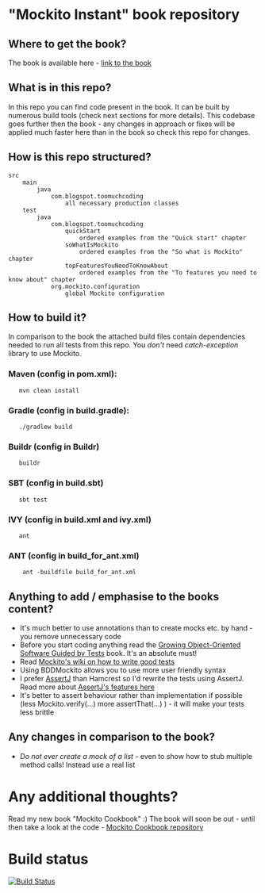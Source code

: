 "Mockito Instant" book repository
=====================================

## Where to get the book?

The book is available here - [link to the book](http://www.packtpub.com/how-to-create-stubs-mocks-spies-using-mockito/book)

## What is in this repo?

In this repo you can find code present in the book. It can be built by numerous build tools (check next sections for more details).
This codebase goes further then the book - any changes in approach or fixes will be applied much faster here than in the book so check this repo for changes.

## How is this repo structured?

```
src
    main
        java
            com.blogspot.toomuchcoding
                all necessary production classes
    test
        java
            com.blogspot.toomuchcoding
                quickStart
                    ordered examples from the "Quick start" chapter
                soWhatIsMockito
                    ordered examples from the "So what is Mockito" chapter
                topFeaturesYouNeedToKnowAbout
                    ordered examples from the "To features you need to know about" chapter
            org.mockito.configuration
                global Mockito configuration
```

## How to build it?

In comparison to the book the attached build files contain dependencies needed to run all tests from this repo. You *don't* need *catch-exception* library to use Mockito.

### Maven (config in pom.xml):

```
   mvn clean install
```

### Gradle (config in build.gradle):

```
   ./gradlew build
```

### Buildr (config in Buildr)

```
   buildr
```

### SBT (config in build.sbt)

```
   sbt test
```

### IVY (config in build.xml and ivy.xml)

```
   ant
```

### ANT (config in build_for_ant.xml)

```
    ant -buildfile build_for_ant.xml
```

## Anything to add / emphasise to the books content?

- It's much better to use annotations than to create mocks etc. by hand - you remove unnecessary code
- Before you start coding anything read the [Growing Object-Oriented Software Guided by Tests](http://www.growing-object-oriented-software.com/) book. It's an absolute must!
- Read [Mockito's wiki on how to write good tests](https://github.com/mockito/mockito/wiki/How-to-write-good-tests)
- Using BDDMockito allows you to use more user friendly syntax
- I prefer [AssertJ](http://joel-costigliola.github.io/assertj/assertj-core.html) than Hamcrest so I'd rewrite the tests using AssertJ. Read more about [AssertJ's features here](http://joel-costigliola.github.io/assertj/assertj-core-features-highlight.html)
- It's better to assert behaviour rather than implementation if possible (less Mockito.verify(...) more assertThat(...) ) - it will make your tests less brittle

## Any changes in comparison to the book?

- *Do not ever create a mock of a list* - even to show how to stub multiple method calls! Instead use a real list

# Any additional thoughts?

Read my new book "Mockito Cookbook" :) The book will soon be out - until then take a look at the code - [Mockito Cookbook repository](https://github.com/marcingrzejszczak/mockito-cookbook)

# Build status
[![Build Status](https://travis-ci.org/marcingrzejszczak/mockito-instant.svg?branch=master)](https://travis-ci.org/marcingrzejszczak/mockito-instant)